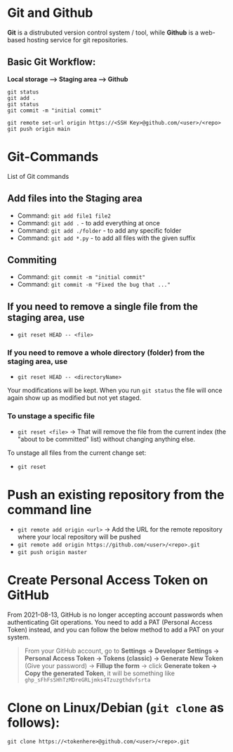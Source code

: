 # Git and Github

**Git** is a distrubuted version control system / tool, while **Github** is a web-based hosting service for git repositories.

## Basic Git Workflow: 
**Local storage -->  Staging area --> Github**
```
git status
git add .
git status
git commit -m "initial commit"

git remote set-url origin https://<SSH Key>@github.com/<user>/<repo>
git push origin main
```

# Git-Commands
List of Git commands

## Add files into the Staging area
- Command: `git add file1 file2`
- Command: `git add .`  - to add everything at once
- Command: `git add ./folder` - to add any specific folder
- Command: `git add *.py`  - to add all files with the given suffix

## Commiting
- Command: `git commit -m "initial commit"`
- Command: `git commit -m "Fixed the bug that ..."`

## If you need to remove a single file from the staging area, use
- `git reset HEAD -- <file>`

### If you need to remove a whole directory (folder) from the staging area, use
- `git reset HEAD -- <directoryName>`

Your modifications will be kept. When you run `git status` the file will once again show up as modified but not yet staged.

### To unstage a specific file

- `git reset <file>` -> That will remove the file from the current index (the "about to be committed" list) without changing anything else. 

To unstage all files from the current change set:
- `git reset`

# Push an existing repository from the command line
- `git remote add origin <url>`  -> Add the URL for the remote repository where your local repository will be pushed
- `git remote add origin https://github.com/<user>/<repo>.git`
- `git push origin master`


# Create Personal Access Token on GitHub

From 2021-08-13, GitHub is no longer accepting account passwords when authenticating Git operations. You need to add a PAT (Personal Access Token) instead, and you can follow the below method to add a PAT on your system.

> From your GitHub account, go to **Settings → Developer Settings → Personal Access Token → Tokens (classic) → Generate New Token** (Give your password) → **Fillup the form** → click **Generate token → Copy the generated Token**, it will be something like `ghp_sFhFsSHhTzMDreGRLjmks4Tzuzgthdvfsrta`


# Clone on Linux/Debian (`git clone` as follows):

`git clone https://<tokenhere>@github.com/<user>/<repo>.git`



